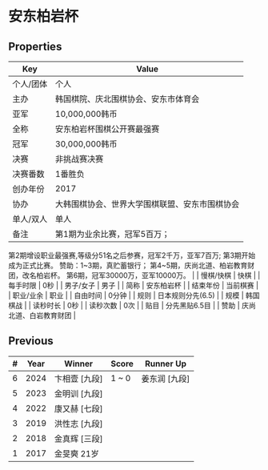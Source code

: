 # 安东柏岩杯

## Properties

| Key | Value |
| --- | ----- |
| 个人/团体 | 个人 |
| 主办 | 韩国棋院、庆北围棋协会、安东市体育会 |
| 亚军 | 10,000,000韩币 |
| 全称 | 安东柏岩杯围棋公开赛最强赛 |
| 冠军 | 30,000,000韩币 |
| 决赛 | 非挑战赛决赛 |
| 决赛番数 | 1番胜负 |
| 创办年份 | 2017 |
| 协办 | 大韩围棋协会、世界大学围棋联盟、安东市围棋协会 |
| 单人/双人 | 单人 |
| 备注 | 第1期为业余比赛，冠军5百万；
第2期增设职业最强赛,等级分51名之后参赛，冠军2千万，亚军7百万;
第3期开始成为正式比赛。
赞助：1~3期，真贮蓄银行；
第4~5期，庆尚北道、柏岩教育财团，改名柏岩杯。
第6期，冠军30000万，亚军10000万。 |
| 慢棋/快棋 | 快棋 |
| 每手时限 | 0秒 |
| 男子/女子 | 男子 |
| 简称 | 安东柏岩杯 |
| 结束年份 | 当前棋赛 |
| 职业/业余 | 职业 |
| 自由时间 | 0分钟 |
| 规则 | 日本规则分先(6.5) |
| 规模 | 韩国棋战 |
| 读秒时长 | 0秒 |
| 读秒次数 | 0次 |
| 贴目 | 分先黑贴6.5目 |
| 赞助 | 庆尚北道、白岩教育财团 |

## Previous

| # | Year | Winner | Score | Runner Up |
| --- | --- | --- | --- | --- |
| 6 | 2024 | 卞相壹 [九段] | 1 ~ 0 | 姜东润 [九段] |
| 5 | 2023 | 金明训 [九段] |  |  |
| 4 | 2022 | 康又赫 [七段] |  |  |
| 3 | 2019 | 洪性志 [九段] |  |  |
| 2 | 2018 | 金真辉 [三段] |  |  |
| 1 | 2017 | 金旻奭 21岁 |  |  |

